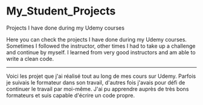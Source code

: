 # My_Student_Projects
Projects I have done during my Udemy courses

Here you can check the projects I have done during my Udemy courses.
Sometimes I followed the instructor, other times I had to take up a challenge and continue by myself.
I learned from very good instructors and am able to write a clean code.

---

Voici les projet que j'ai réalisé tout au long de mes cours sur Udemy.
Parfois je suivais le formateur dans son travail, d'autres fois j'avais pour défi de continuer le travail par moi-même.
J'ai pu apprendre auprès de très bons formateurs et suis capable d'écrire un code propre.
